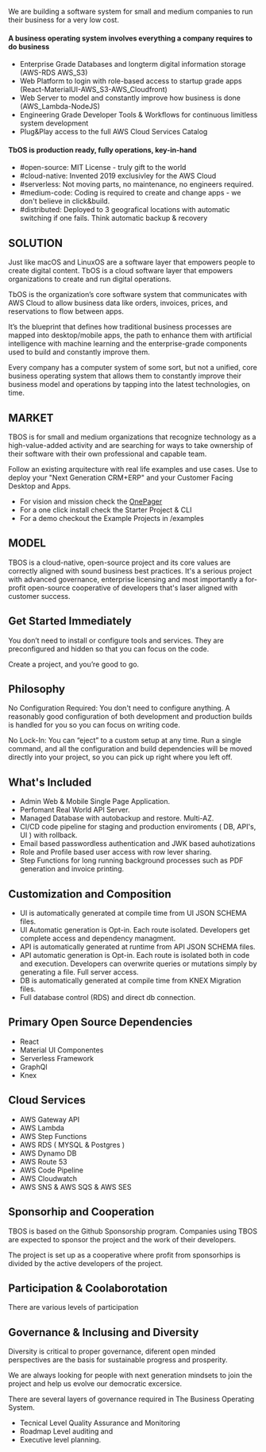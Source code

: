 We are building a software system for small and medium companies to run their business for a very low cost.

#### A business operating system involves everything a company requires to do business
* Enterprise Grade Databases and longterm digital information storage (AWS-RDS AWS_S3)
* Web Platform to login with role-based access to startup grade apps (React-MaterialUI-AWS_S3-AWS_Cloudfront)
* Web Server to model and constantly improve how business is done (AWS_Lambda-NodeJS)
* Engineering Grade Developer Tools & Workflows for continuous limitless system development
* Plug&Play access to the full AWS Cloud Services Catalog

#### TbOS is production ready, fully operations, key-in-hand
* #open-source: MIT License - truly gift to the world
* #cloud-native: Invented 2019 exclusivley for the AWS Cloud
* #serverless: Not moving parts, no maintenance, no engineers required.
* #medium-code: Coding is required to create and change apps - we don't believe in click&build.
* #distributed: Deployed to 3 geografical locations with automatic switching if one fails. Think automatic backup & recovery


## SOLUTION
Just like macOS and LinuxOS are a software layer that empowers people to create digital content. TbOS is a cloud software layer that empowers organizations to create and run digital operations.

TbOS is the organization’s core software system that communicates with AWS Cloud to allow business data like orders, invoices, prices, and reservations to flow between apps.

It’s the blueprint that defines how traditional business processes are mapped into desktop/mobile apps, the path to enhance them with artificial intelligence with machine learning and the enterprise-grade components used to build and constantly improve them.

Every company has a computer system of some sort, but not a unified, core business operating system that allows them to constantly improve their business model and operations by tapping into the latest technologies, on time.

## MARKET 
TBOS is for small and medium organizations that recognize technology as a high-value-added activity and are searching for ways to take ownership of their software with their own professional and capable team.

Follow an existing arquitecture with real life examples and use cases. Use to deploy your "Next Generation CRM+ERP" and your Customer Facing Desktop and Apps.

* For vision and mission check the [OnePager](./ONE_PAGER.md)
* For a one click install check the Starter Project & CLI
* For a demo checkout the Example Projects in /examples

## MODEL

TBOS is a cloud-native, open-source project and its core values are correctly aligned with sound business best practices. It's a serious project with advanced governance, enterprise licensing and most importantly a for-profit open-source cooperative of developers that's laser aligned with customer success.

## Get Started Immediately
You don’t need to install or configure tools and services.
They are preconfigured and hidden so that you can focus on the code.

Create a project, and you’re good to go.

## Philosophy

No Configuration Required: You don't need to configure anything. A reasonably good configuration of both development and production builds is handled for you so you can focus on writing code.

No Lock-In: You can “eject” to a custom setup at any time. Run a single command, and all the configuration and build dependencies will be moved directly into your project, so you can pick up right where you left off.

## What's Included

* Admin Web & Mobile Single Page Application.
* Perfomant Real World API Server.
* Managed Database with autobackup and restore. Multi-AZ.
* CI/CD code pipeline for staging and production enviroments ( DB, API's, UI ) with rollback.
* Email based passwordless authentication and JWK based auhotizations
* Role and Profile based user access with row lever sharing.
* Step Functions for long running background processes such as PDF generation and invoice printing.

## Customization and Composition

* UI is automatically generated at compile time from UI JSON SCHEMA files. 
* UI Automatic generation is Opt-in. Each route isolated. Developers get complete access and dependency managment.
* API is automatically generated at runtime from API JSON SCHEMA files.
* API automatic generation is Opt-in. Each route is isolated both in code and execution. Developers can overwrite queries or mutations simply by generating a file. Full server access.
* DB is automatically generated at compile time from KNEX Migration files.
* Full database control (RDS) and direct db connection.

## Primary Open Source Dependencies

* React
* Material UI Componentes
* Serverless Framework
* GraphQl
* Knex

## Cloud Services
* AWS Gateway API
* AWS Lambda
* AWS Step Functions
* AWS RDS ( MYSQL & Postgres )
* AWS Dynamo DB
* AWS Route 53
* AWS Code Pipeline
* AWS Cloudwatch
* AWS SNS & AWS SQS & AWS SES


## Sponsorhip and Cooperation

TBOS is based on the Github Sponsorship program. Companies using TBOS are expected to sponsor the project and the work of their developers.

The project is set up as a cooperative where profit from sponsorhips is divided by the active developers of the project.

## Participation & Coolaborotation
There are various levels of participation

## Governance & Inclusing and Diversity
Diversity is critical to proper governance, diferent open minded perspectives are the basis for sustainable progress and prosperity.

We are always looking for people with next generation  mindsets to join the project and help us evolve our democratic excersice.

There are several layers of governance required in The Business Operating System.
* Tecnical Level Quality Assurance and Monitoring
* Roadmap Level auditing and 
* Executive level planning.

